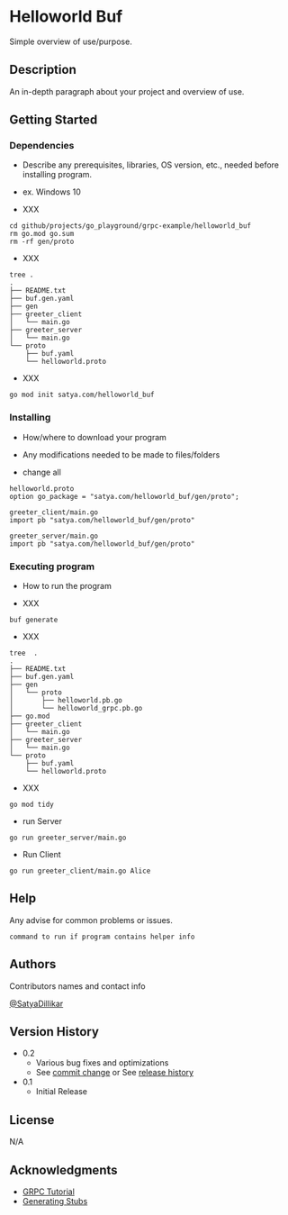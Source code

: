 # Helloworld Buf

Simple overview of use/purpose.

## Description

An in-depth paragraph about your project and overview of use.

## Getting Started

### Dependencies

* Describe any prerequisites, libraries, OS version, etc., needed before installing program.
* ex. Windows 10

* XXX
```
cd github/projects/go_playground/grpc-example/helloworld_buf
rm go.mod go.sum
rm -rf gen/proto
```

* XXX
```
tree .
.
├── README.txt
├── buf.gen.yaml
├── gen
├── greeter_client
│   └── main.go
├── greeter_server
│   └── main.go
└── proto
    ├── buf.yaml
    └── helloworld.proto
```

* XXX
```
go mod init satya.com/helloworld_buf
```

### Installing

* How/where to download your program
* Any modifications needed to be made to files/folders

* change all
```
helloworld.proto
option go_package = "satya.com/helloworld_buf/gen/proto";

greeter_client/main.go
import pb "satya.com/helloworld_buf/gen/proto"

greeter_server/main.go
import pb "satya.com/helloworld_buf/gen/proto"
```

### Executing program

* How to run the program

* XXX
```
buf generate
```

* XXX
```
tree  .
.
├── README.txt
├── buf.gen.yaml
├── gen
│   └── proto
│       ├── helloworld.pb.go
│       └── helloworld_grpc.pb.go
├── go.mod
├── greeter_client
│   └── main.go
├── greeter_server
│   └── main.go
└── proto
    ├── buf.yaml
    └── helloworld.proto

```

* XXX
```
go mod tidy
```

* run Server
```
go run greeter_server/main.go
```

* Run Client
```
go run greeter_client/main.go Alice
```


## Help

Any advise for common problems or issues.
```
command to run if program contains helper info
```

## Authors

Contributors names and contact info

[@SatyaDillikar](https://twitter.com/SatyaDillikar)

## Version History

* 0.2
    * Various bug fixes and optimizations
    * See [commit change]() or See [release history]()
* 0.1
    * Initial Release

## License

N/A

## Acknowledgments
* [GRPC Tutorial](https://grpc-ecosystem.github.io/grpc-gateway/docs/tutorials/simple_hello_world/)
* [Generating Stubs](https://grpc-ecosystem.github.io/grpc-gateway/docs/tutorials/generating_stubs/using_buf/)